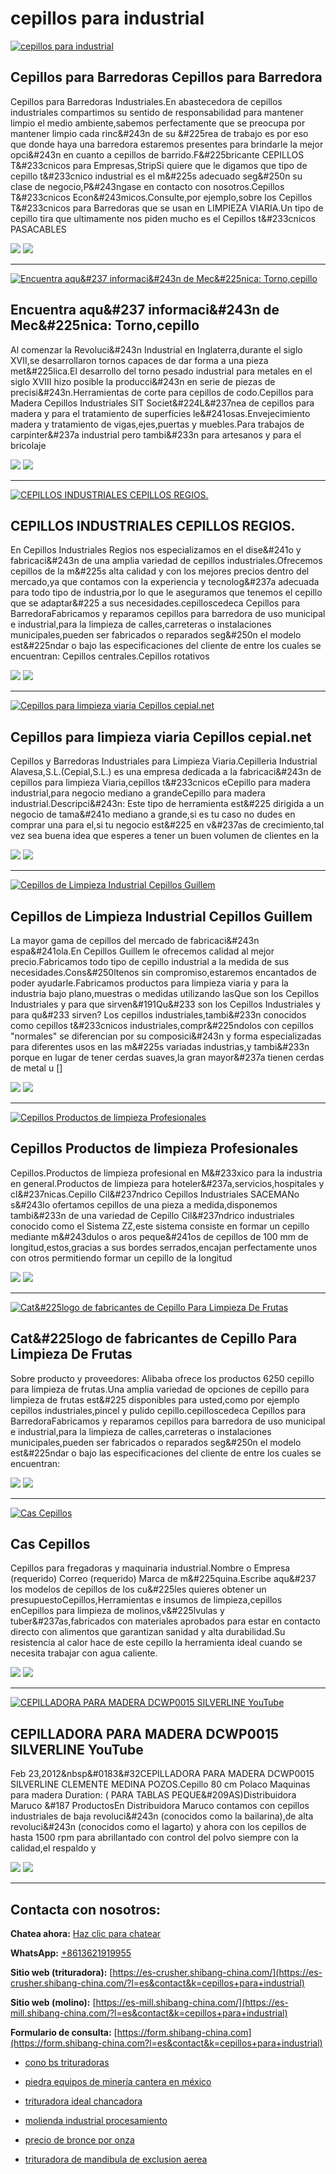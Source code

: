 # cepillos para industrial

<a href="https://swt.shibang-china.com/?l=es&img&k=cepillos+para+industrial" target="_blank">![cepillos para industrial](http://static.shibang-china.com/all-800x300/105.jpg)</a>

## Cepillos para Barredoras Cepillos para Barredora
Cepillos para Barredoras Industriales.En abastecedora de cepillos industriales compartimos su sentido de responsabilidad para mantener limpio el medio ambiente,sabemos perfectamente que se preocupa por mantener limpio cada rinc&#243n de su &#225rea de trabajo es por eso que donde haya una barredora estaremos presentes para brindarle la mejor opci&#243n en cuanto a cepillos de barrido.F&#225bricante CEPILLOS T&#233cnicos para Empresas,StripSi quiere que le digamos que tipo de cepillo t&#233cnico industrial es el m&#225s adecuado seg&#250n su clase de negocio,P&#243ngase en contacto con nosotros.Cepillos T&#233cnicos Econ&#243micos.Consulte,por ejemplo,sobre los Cepillos T&#233cnicos para Barredoras que se usan en LIMPIEZA VIARIA.Un tipo de cepillo tira que ultimamente nos piden mucho es el Cepillos t&#233cnicos PASACABLES


<a href="https://whatsapp.shibangsoft.com/WhatsApp.php" target="_blank" title="WhatsApp">![](http://static.shibang-china.com/icon/whatsapp.png)</a> <a href="https://swt.shibang-china.com/?l=es&icon&k=cepillos+para+industrial" target="_blank">![](http://static.shibang-china.com/icon/chat-es.png)</a>

---

<a href="https://swt.shibang-china.com/?l=es&img&k=cepillos+para+industrial" target="_blank">![Encuentra aqu&#237 informaci&#243n de Mec&#225nica: Torno,cepillo](http://static.shibang-china.com/all-800x300/1346.jpg)</a>

## Encuentra aqu&#237 informaci&#243n de Mec&#225nica: Torno,cepillo
Al comenzar la Revoluci&#243n Industrial en Inglaterra,durante el siglo XVII,se desarrollaron tornos capaces de dar forma a una pieza met&#225lica.El desarrollo del torno pesado industrial para metales en el siglo XVIII hizo posible la producci&#243n en serie de piezas de precisi&#243n.Herramientas de corte para cepillos de codo.Cepillos para Madera Cepillos Industriales SIT Societ&#224L&#237nea de cepillos para madera y para el tratamiento de superficies le&#241osas.Envejecimiento madera y tratamiento de vigas,ejes,puertas y muebles.Para trabajos de carpinter&#237a industrial pero tambi&#233n para artesanos y para el bricolaje


<a href="https://whatsapp.shibangsoft.com/WhatsApp.php" target="_blank" title="WhatsApp">![](http://static.shibang-china.com/icon/whatsapp.png)</a> <a href="https://swt.shibang-china.com/?l=es&icon&k=cepillos+para+industrial" target="_blank">![](http://static.shibang-china.com/icon/chat-es.png)</a>

---

<a href="https://swt.shibang-china.com/?l=es&img&k=cepillos+para+industrial" target="_blank">![CEPILLOS INDUSTRIALES CEPILLOS REGIOS.](http://static.shibang-china.com/all-800x300/131.jpg)</a>

## CEPILLOS INDUSTRIALES CEPILLOS REGIOS.
En Cepillos Industriales Regios nos especializamos en el dise&#241o y fabricaci&#243n de una amplia variedad de cepillos industriales.Ofrecemos cepillos de la m&#225s alta calidad y con los mejores precios dentro del mercado,ya que contamos con la experiencia y tecnolog&#237a adecuada para todo tipo de industria,por lo que le aseguramos que tenemos el cepillo que se adaptar&#225 a sus necesidades.cepilloscedeca Cepillos para BarredoraFabricamos y reparamos cepillos para barredora de uso municipal e industrial,para la limpieza de calles,carreteras o instalaciones municipales,pueden ser fabricados o reparados seg&#250n el modelo est&#225ndar o bajo las especificaciones del cliente de entre los cuales se encuentran: Cepillos centrales.Cepillos rotativos


<a href="https://whatsapp.shibangsoft.com/WhatsApp.php" target="_blank" title="WhatsApp">![](http://static.shibang-china.com/icon/whatsapp.png)</a> <a href="https://swt.shibang-china.com/?l=es&icon&k=cepillos+para+industrial" target="_blank">![](http://static.shibang-china.com/icon/chat-es.png)</a>

---

<a href="https://swt.shibang-china.com/?l=es&img&k=cepillos+para+industrial" target="_blank">![Cepillos para limpieza viaria Cepillos cepial.net](http://static.shibang-china.com/all-800x300/1483.jpg)</a>

## Cepillos para limpieza viaria Cepillos cepial.net
Cepillos y Barredoras Industriales para Limpieza Viaria.Cepilleria Industrial Alavesa,S.L.(Cepial,S.L.) es una empresa dedicada a la fabricaci&#243n de cepillos para limpieza Viaria,cepillos t&#233cnicos eCepillo para madera industrial,para negocio mediano a grandeCepillo para madera industrial.Descripci&#243n: Este tipo de herramienta est&#225 dirigida a un negocio de tama&#241o mediano a grande,si es tu caso no dudes en comprar una para el,si tu negocio est&#225 en v&#237as de crecimiento,tal vez sea buena idea que esperes a tener un buen volumen de clientes en la


<a href="https://whatsapp.shibangsoft.com/WhatsApp.php" target="_blank" title="WhatsApp">![](http://static.shibang-china.com/icon/whatsapp.png)</a> <a href="https://swt.shibang-china.com/?l=es&icon&k=cepillos+para+industrial" target="_blank">![](http://static.shibang-china.com/icon/chat-es.png)</a>

---

<a href="https://swt.shibang-china.com/?l=es&img&k=cepillos+para+industrial" target="_blank">![Cepillos de Limpieza Industrial Cepillos Guillem](http://static.shibang-china.com/all-800x300/1188.jpg)</a>

## Cepillos de Limpieza Industrial Cepillos Guillem
La mayor gama de cepillos del mercado de fabricaci&#243n espa&#241ola.En Cepillos Guillem le ofrecemos calidad al mejor precio.Fabricamos todo tipo de cepillo industrial a la medida de sus necesidades.Cons&#250ltenos sin compromiso,estaremos encantados de poder ayudarle.Fabricamos productos para limpieza viaria y para la industria bajo plano,muestras o medidas utilizando lasQue son los Cepillos Industriales y para que sirven&#191Qu&#233 son los Cepillos Industriales y para qu&#233 sirven? Los cepillos industriales,tambi&#233n conocidos como cepillos t&#233cnicos industriales,compr&#225ndolos con cepillos "normales" se diferencian por su composici&#243n y forma especializadas para diferentes usos en las m&#225s variadas industrias,y tambi&#233n porque en lugar de tener cerdas suaves,la gran mayor&#237a tienen cerdas de metal u []


<a href="https://whatsapp.shibangsoft.com/WhatsApp.php" target="_blank" title="WhatsApp">![](http://static.shibang-china.com/icon/whatsapp.png)</a> <a href="https://swt.shibang-china.com/?l=es&icon&k=cepillos+para+industrial" target="_blank">![](http://static.shibang-china.com/icon/chat-es.png)</a>

---

<a href="https://swt.shibang-china.com/?l=es&img&k=cepillos+para+industrial" target="_blank">![Cepillos Productos de limpieza Profesionales](http://static.shibang-china.com/all-800x300/918.jpg)</a>

## Cepillos Productos de limpieza Profesionales
Cepillos.Productos de limpieza profesional en M&#233xico para la industria en general.Productos de limpieza para hoteler&#237a,servicios,hospitales y cl&#237nicas.Cepillo Cil&#237ndrico Cepillos Industriales SACEMANo s&#243lo ofertamos cepillos de una pieza a medida,disponemos tambi&#233n de una variedad de Cepillo Cil&#237ndrico industriales conocido como el Sistema ZZ,este sistema consiste en formar un cepillo mediante m&#243dulos o aros peque&#241os de cepillos de 100 mm de longitud,estos,gracias a sus bordes serrados,encajan perfectamente unos con otros permitiendo formar un cepillo de la longitud


<a href="https://whatsapp.shibangsoft.com/WhatsApp.php" target="_blank" title="WhatsApp">![](http://static.shibang-china.com/icon/whatsapp.png)</a> <a href="https://swt.shibang-china.com/?l=es&icon&k=cepillos+para+industrial" target="_blank">![](http://static.shibang-china.com/icon/chat-es.png)</a>

---

<a href="https://swt.shibang-china.com/?l=es&img&k=cepillos+para+industrial" target="_blank">![Cat&#225logo de fabricantes de Cepillo Para Limpieza De Frutas](http://static.shibang-china.com/all-800x300/154.jpg)</a>

## Cat&#225logo de fabricantes de Cepillo Para Limpieza De Frutas
Sobre producto y proveedores: Alibaba ofrece los productos 6250 cepillo para limpieza de frutas.Una amplia variedad de opciones de cepillo para limpieza de frutas est&#225 disponibles para usted,como por ejemplo cepillos industriales,pincel y pulido cepillo.cepilloscedeca Cepillos para BarredoraFabricamos y reparamos cepillos para barredora de uso municipal e industrial,para la limpieza de calles,carreteras o instalaciones municipales,pueden ser fabricados o reparados seg&#250n el modelo est&#225ndar o bajo las especificaciones del cliente de entre los cuales se encuentran:


<a href="https://whatsapp.shibangsoft.com/WhatsApp.php" target="_blank" title="WhatsApp">![](http://static.shibang-china.com/icon/whatsapp.png)</a> <a href="https://swt.shibang-china.com/?l=es&icon&k=cepillos+para+industrial" target="_blank">![](http://static.shibang-china.com/icon/chat-es.png)</a>

---

<a href="https://swt.shibang-china.com/?l=es&img&k=cepillos+para+industrial" target="_blank">![Cas Cepillos](http://static.shibang-china.com/all-800x300/1352.jpg)</a>

## Cas Cepillos
Cepillos para fregadoras y maquinaria industrial.Nombre o Empresa (requerido) Correo (requerido) Marca de m&#225quina.Escribe aqu&#237 los modelos de cepillos de los cu&#225les quieres obtener un presupuestoCepillos,Herramientas e insumos de limpieza,cepillos enCepillos para limpieza de molinos,v&#225lvulas y tuber&#237as,fabricados con materiales aprobados para estar en contacto directo con alimentos que garantizan sanidad y alta durabilidad.Su resistencia al calor hace de este cepillo la herramienta ideal cuando se necesita trabajar con agua caliente.


<a href="https://whatsapp.shibangsoft.com/WhatsApp.php" target="_blank" title="WhatsApp">![](http://static.shibang-china.com/icon/whatsapp.png)</a> <a href="https://swt.shibang-china.com/?l=es&icon&k=cepillos+para+industrial" target="_blank">![](http://static.shibang-china.com/icon/chat-es.png)</a>

---

<a href="https://swt.shibang-china.com/?l=es&img&k=cepillos+para+industrial" target="_blank">![CEPILLADORA PARA MADERA DCWP0015 SILVERLINE YouTube](http://static.shibang-china.com/all-800x300/329.jpg)</a>

## CEPILLADORA PARA MADERA DCWP0015 SILVERLINE YouTube
Feb 23,2012&nbsp&#0183&#32CEPILLADORA PARA MADERA DCWP0015 SILVERLINE CLEMENTE MEDINA POZOS.Cepillo 80 cm Polaco Maquinas para madera Duration: ( PARA TABLAS PEQUE&#209AS)Distribuidora Maruco &#187 ProductosEn Distribuidora Maruco contamos con cepillos industriales de baja revoluci&#243n (conocidos como la bailarina),de alta revoluci&#243n (conocidos como el lagarto) y ahora con los cepillos de hasta 1500 rpm para abrillantado con control del polvo siempre con la calidad,el respaldo y


<a href="https://whatsapp.shibangsoft.com/WhatsApp.php" target="_blank" title="WhatsApp">![](http://static.shibang-china.com/icon/whatsapp.png)</a> <a href="https://swt.shibang-china.com/?l=es&icon&k=cepillos+para+industrial" target="_blank">![](http://static.shibang-china.com/icon/chat-es.png)</a>

---
## Contacta con nosotros:

**Chatea ahora:** [Haz clic para chatear](https://swt.shibang-china.com?l=es&contact&k=cepillos+para+industrial)

**WhatsApp:**  [+8613621919955](https://whatsapp.shibangsoft.com/WhatsApp.php)

**Sitio web (trituradora):** [https://es-crusher.shibang-china.com/](https://es-crusher.shibang-china.com/?l=es&contact&k=cepillos+para+industrial)

**Sitio web (molino):** [https://es-mill.shibang-china.com/](https://es-mill.shibang-china.com/?l=es&contact&k=cepillos+para+industrial)

**Formulario de consulta:** [https://form.shibang-china.com](https://form.shibang-china.com?l=es&contact&k=cepillos+para+industrial)

* [cono bs trituradoras](../78/cono%20bs%20trituradoras.md)

* [piedra equipos de minería cantera en méxico](../71/piedra%20equipos%20de%20miner%C3%ADa%20cantera%20en%20m%C3%A9xico.md)

* [trituradora ideal chancadora](../73/trituradora%20ideal%20chancadora.md)

* [molienda industrial procesamiento](../71/molienda%20industrial%20procesamiento.md)

* [precio de bronce por onza](../71/precio%20de%20bronce%20por%20onza.md)

* [trituradora de mandibula de exclusion aerea](../70/trituradora%20de%20mandibula%20de%20exclusion%20aerea.md)